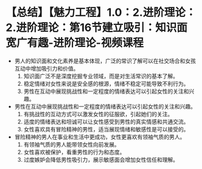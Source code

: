# 【总结】【魅力工程】1.0：2.进阶理论：2.进阶理论：第16节建立吸引：知识面宽广有趣-进阶理论-视频课程

-   男人的知识面和文化素养是基本体现，广泛的常识了解可以在社交场合和女孩互动中增加吸引力和价值。
    1.  知识面广泛不是深度挖掘专业领域，而是对生活常识的基本了解。
    2.  稳定情绪对女性来说是安全感的根源，情绪不稳定可能导致不利行为。
    3.  男性在互动中展现挑战性和一定程度的情绪表达可以引起女性的关注和兴趣。
-   男性在互动中展现挑战性和一定程度的情绪表达可以引起女性的关注和兴趣。
    1.  有挑战性的互动方式可以激发女性的征服欲，引起她们的关注。
    2.  适度的情绪表达和坦诚可以让女性感受到男性的真实情感和共通交流。
    3.  女性喜欢具有冒险精神的男性，适当展现情绪和敏感性是可以接受的。
-   冒险精神的男人在事业和生活中更成功，女性更喜欢有领袖气质的男人。
    1.  有领袖气质的男人能带领女性向前发展。
    2.  女性喜欢被保护，看重男性的行为和态度。
    3.  过度嫉妒会降低男性吸引力，展示敏感面会增加女性信任和理解。